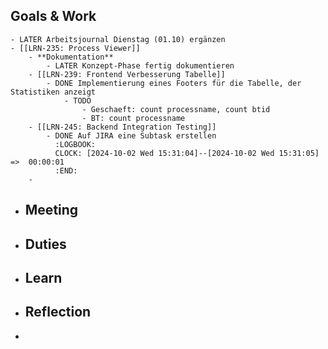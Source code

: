 ## Goals & Work
	- LATER Arbeitsjournal Dienstag (01.10) ergänzen
	- [[LRN-235: Process Viewer]]
		- **Dokumentation**
			- LATER Konzept-Phase fertig dokumentieren
		- [[LRN-239: Frontend Verbesserung Tabelle]]
			- DONE Implementierung eines Footers für die Tabelle, der Statistiken anzeigt
				- TODO
					- Geschaeft: count processname, count btid
					- BT: count processname
		- [[LRN-245: Backend Integration Testing]]
			- DONE Auf JIRA eine Subtask erstellen
			  :LOGBOOK:
			  CLOCK: [2024-10-02 Wed 15:31:04]--[2024-10-02 Wed 15:31:05] =>  00:00:01
			  :END:
		-
- ## Meeting
- ## Duties
- ## Learn
- ## Reflection
-